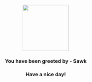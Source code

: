 <p align="center">
            <img src="https://raw.githubusercontent.com/PokeAPI/sprites/master/sprites/pokemon/539.png" width="150" height="150">
          </p>
          <h3 align="center">You have been greeted by - <b>Sawk</b></h3>
          <h3 align="center">Have a nice day!</h3>
        